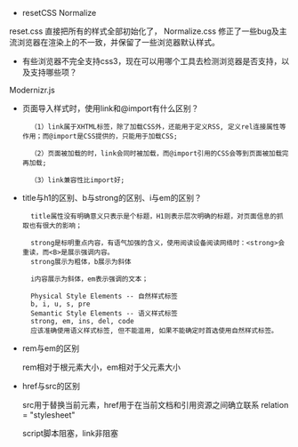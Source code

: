 - resetCSS Normalize

reset.css 直接把所有的样式全部初始化了，
Normalize.css 修正了一些bug及主流浏览器在渲染上的不一致，并保留了一些浏览器默认样式。

- 有些浏览器不完全支持css3，现在可以用哪个工具去检测浏览器是否支持，以及支持哪些项？

Modernizr.js


- 页面导入样式时，使用link和@import有什么区别？

		（1）link属于XHTML标签，除了加载CSS外，还能用于定义RSS, 定义rel连接属性等作用；而@import是CSS提供的，只能用于加载CSS;

		（2）页面被加载的时，link会同时被加载，而@import引用的CSS会等到页面被加载完再加载;

		（3）link兼容性比import好;
		
- title与h1的区别、b与strong的区别、i与em的区别？

		title属性没有明确意义只表示是个标题，H1则表示层次明确的标题，对页面信息的抓取也有很大的影响；

		strong是标明重点内容，有语气加强的含义，使用阅读设备阅读网络时：<strong>会重读，而<B>是展示强调内容。
		strong展示为粗体，b展示为斜体

		i内容展示为斜体，em表示强调的文本；

		Physical Style Elements -- 自然样式标签
		b, i, u, s, pre
		Semantic Style Elements -- 语义样式标签
		strong, em, ins, del, code
		应该准确使用语义样式标签, 但不能滥用, 如果不能确定时首选使用自然样式标签。


- rem与em的区别

    rem相对于根元素大小，em相对于父元素大小
   
   
- href与src的区别

    src用于替换当前元素，href用于在当前文档和引用资源之间确立联系 relation = "stylesheet"
    
    script脚本阻塞，link非阻塞 
